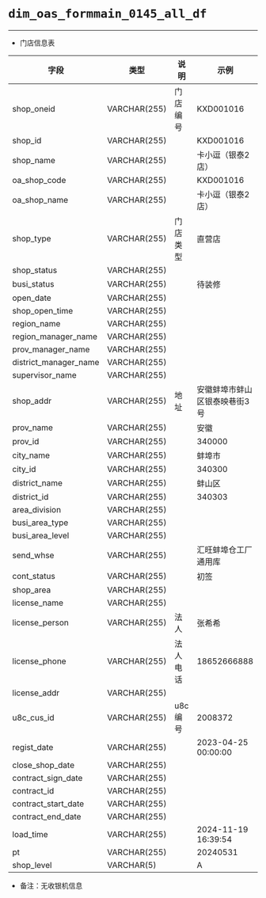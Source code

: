 # `dim_oas_formmain_0145_all_df`

---

- 门店信息表


| 字段                  | 类型 | 说明     | 示例                          |
| --------------------- | ---- | -------- | ----------------------------- |
| shop_oneid            |  VARCHAR(255)    | 门店编号 | KXD001016                     |
| shop_id               |  VARCHAR(255)    |          | KXD001016                     |
| shop_name             |  VARCHAR(255)    |          | 卡小逗（银泰2店）             |
| oa_shop_code          |  VARCHAR(255)    |          | KXD001016                     |
| oa_shop_name          |  VARCHAR(255)    |          | 卡小逗（银泰2店）             |
| shop_type             |  VARCHAR(255)    | 门店类型 | 直营店                        |
| shop_status           |  VARCHAR(255)    |          |                               |
| busi_status           |  VARCHAR(255)    |          | 待装修                        |
| open_date             |  VARCHAR(255)    |          |                               |
| shop_open_time        |  VARCHAR(255)    |          |                               |
| region_name           |  VARCHAR(255)    |          |                               |
| region_manager_name   |  VARCHAR(255)    |          |                               |
| prov_manager_name     |  VARCHAR(255)    |          |                               |
| district_manager_name |  VARCHAR(255)    |          |                               |
| supervisor_name       |  VARCHAR(255)    |          |                               |
| shop_addr             |  VARCHAR(255)    | 地址     | 安徽蚌埠市蚌山区银泰映巷街3号 |
| prov_name             |  VARCHAR(255)    |          | 安徽                          |
| prov_id               |  VARCHAR(255)    |          | 340000                        |
| city_name             |  VARCHAR(255)    |          | 蚌埠市                        |
| city_id               |  VARCHAR(255)    |          | 340300                        |
| district_name         |  VARCHAR(255)    |          | 蚌山区                        |
| district_id           |  VARCHAR(255)    |          | 340303                        |
| area_division         |  VARCHAR(255)    |          |                               |
| busi_area_type        |  VARCHAR(255)    |          |                               |
| busi_area_level       |  VARCHAR(255)    |          |                               |
| send_whse             |  VARCHAR(255)    |          | 汇旺蚌埠仓工厂通用库          |
| cont_status           |  VARCHAR(255)    |          | 初签                          |
| shop_area             |  VARCHAR(255)    |          |                               |
| license_name          |  VARCHAR(255)    |          |                               |
| license_person        |  VARCHAR(255)    | 法人     | 张希希                        |
| license_phone         |  VARCHAR(255)    | 法人电话 | 18652666888                   |
| license_addr          |  VARCHAR(255)    |          |                               |
| u8c_cus_id            |  VARCHAR(255)    | u8c编号  | 2008372                       |
| regist_date           |  VARCHAR(255)    |          | 2023-04-25 00:00:00           |
| close_shop_date       |  VARCHAR(255)    |          |                               |
| contract_sign_date    |  VARCHAR(255)    |          |                               |
| contract_id           |  VARCHAR(255)    |          |                               |
| contract_start_date   |  VARCHAR(255)    |          |                               |
| contract_end_date     |  VARCHAR(255)    |          |                               |
| load_time             |  VARCHAR(255)    |          | 2024-11-19 16:39:54           |
| pt                    |  VARCHAR(255)    |          | 20240531                      |
| shop_level            |   VARCHAR(5)     |          | A                             |

- 备注：无收银机信息